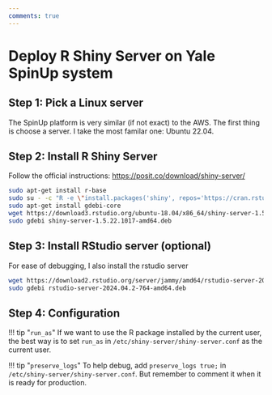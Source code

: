```yaml
---
comments: true
---
```


# Deploy R Shiny Server on Yale SpinUp system

## Step 1: Pick a Linux server

The SpinUp platform is very similar (if not exact) to the AWS. The first thing is choose a server. I take the most familar one: Ubuntu 22.04.

## Step 2: Install R Shiny Server

Follow the official instructions: <https://posit.co/download/shiny-server/>

```bash
sudo apt-get install r-base
sudo su - -c "R -e \"install.packages('shiny', repos='https://cran.rstudio.com/')\""
sudo apt-get install gdebi-core
wget https://download3.rstudio.org/ubuntu-18.04/x86_64/shiny-server-1.5.22.1017-amd64.deb
sudo gdebi shiny-server-1.5.22.1017-amd64.deb
```

## Step 3: Install RStudio server (optional)

For ease of debugging, I also install the rstudio server

```bash
wget https://download2.rstudio.org/server/jammy/amd64/rstudio-server-2024.04.2-764-amd64.deb
sudo gdebi rstudio-server-2024.04.2-764-amd64.deb
```

## Step 4: Configuration

!!! tip "`run_as`"
    If we want to use the R package installed by the current user, the best way is to set `run_as` in `/etc/shiny-server/shiny-server.conf` as the current user.

!!! tip "`preserve_logs`"
    To help debug, add `preserve_logs true;` in `/etc/shiny-server/shiny-server.conf`. But remember to comment it when it is ready for production.